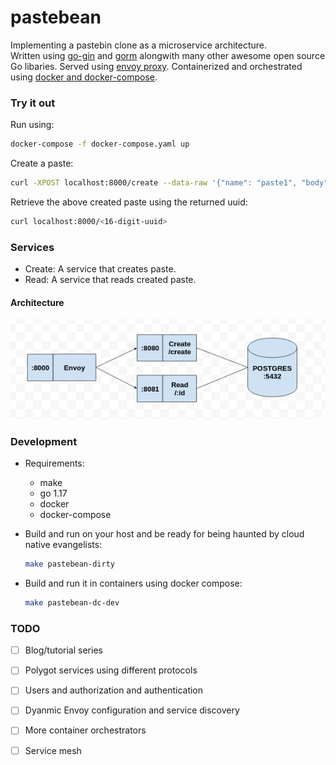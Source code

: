 # pastebean
Implementing a pastebin clone as a microservice architecture.<br>
Written using [go-gin](https://github.com/gin-gonic/gin) and [gorm](https://github.com/go-gorm/gorm) alongwith many other awesome open source Go libaries.
Served using [envoy proxy](https://envoyproxy.io/).
Containerized and orchestrated using [docker and docker-compose](https://www.docker.com/).

### Try it out
Run using:
```bash
docker-compose -f docker-compose.yaml up
```

Create a paste:
```bash
curl -XPOST localhost:8000/create --data-raw '{"name": "paste1", "body": "This is a big paste body."}'
```

Retrieve the above created paste using the returned uuid:
```bash
curl localhost:8000/<16-digit-uuid>
```

### Services
* Create: A service that creates paste.
* Read: A service that reads created paste.

#### Architecture
![pastebean architecture](docs/images/pastebean-1.png)

### Development
* Requirements:
	- make
	- go 1.17
	- docker
	- docker-compose

* Build and run on your host and be ready for being haunted by cloud native evangelists:
	```bash
	make pastebean-dirty
	```

* Build and run it in containers using docker compose:
	```bash
	make pastebean-dc-dev
	```

### TODO
- [ ] Blog/tutorial series
- [ ] Polygot services using different protocols
- [ ] Users and authorization and authentication
- [ ] Dyanmic Envoy configuration and service discovery
- [ ] More container orchestrators
- [ ] Service mesh

